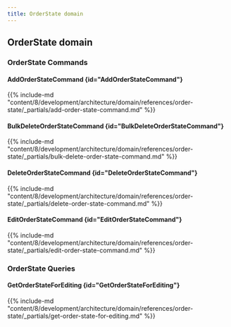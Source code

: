 ```yaml
---
title: OrderState domain
---
```


## OrderState domain

### OrderState Commands

#### AddOrderStateCommand {id="AddOrderStateCommand"}

{{%  include-md "content/8/development/architecture/domain/references/order-state/_partials/add-order-state-command.md" %}}
#### BulkDeleteOrderStateCommand {id="BulkDeleteOrderStateCommand"}

{{%  include-md "content/8/development/architecture/domain/references/order-state/_partials/bulk-delete-order-state-command.md" %}}
#### DeleteOrderStateCommand {id="DeleteOrderStateCommand"}

{{%  include-md "content/8/development/architecture/domain/references/order-state/_partials/delete-order-state-command.md" %}}
#### EditOrderStateCommand {id="EditOrderStateCommand"}

{{%  include-md "content/8/development/architecture/domain/references/order-state/_partials/edit-order-state-command.md" %}}

### OrderState Queries

#### GetOrderStateForEditing {id="GetOrderStateForEditing"}

{{%  include-md "content/8/development/architecture/domain/references/order-state/_partials/get-order-state-for-editing.md" %}}
